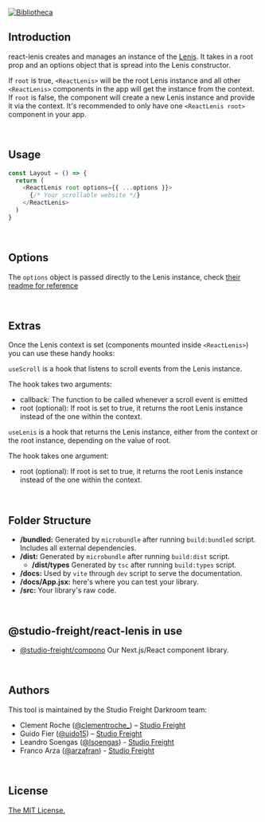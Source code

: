 [![Bibliotheca](https://assets.studiofreight.com/bibliotheca/header.png)](https://github.com/studio-freight/bibliotheca)

<!-- <p align="center">
  <a aria-label="Vercel logo" href="https://vercel.com">
    <img src="https://badgen.net/badge/icon/Next?icon=zeit&label&color=black&labelColor=black">
  </a>
  <br/>
  <a aria-label="NPM version" href="https://www.npmjs.com/package/swr">
    <img alt="" src="https://badgen.net/npm/v/swr?color=black&labelColor=black">
  </a>
  <a aria-label="Package size" href="https://bundlephobia.com/result?p=swr">
    <img alt="" src="https://badgen.net/bundlephobia/minzip/swr?color=black&labelColor=black">
  </a>
  <a aria-label="License" href="https://github.com/vercel/swr/blob/main/LICENSE">
    <img alt="" src="https://badgen.net/npm/license/swr?color=black&labelColor=black">
  </a>
</p> -->

## Introduction

react-lenis creates and manages an instance of the [Lenis](https://github.com/studio-freight/lenis).
It takes in a root prop and an options object that is spread into the Lenis constructor.

If `root` is true, `<ReactLenis>` will be the root Lenis instance and all other `<ReactLenis>` components in the app will get the instance from the context. If `root` is false, the component will create a new Lenis instance and provide it via the context. It's recommended to only have one `<ReactLenis root>` component in your app.

<br/>

## Usage

```js
const Layout = () => {
  return (
    <ReactLenis root options={{ ...options }}>
      {/* Your scrollable website */}
    </ReactLenis>
  )
}
```
<br/>

## Options
The `options` object is passed directly to the Lenis instance, check [their readme for reference](https://github.com/studio-freight/lenis#instance-settings)

<br/>

## Extras
Once the Lenis context is set (components mounted inside `<ReactLenis>`) you can use these handy hooks:

`useScroll` is a hook that listens to scroll events from the Lenis instance.

The hook takes two arguments:
- callback: The function to be called whenever a scroll event is emitted
- root (optional): If root is set to true, it returns the root Lenis instance instead of the one within the context.

`useLenis` is a hook that returns the Lenis instance, either from the context or the root instance, depending on the value of root.

The hook takes one argument:
- root (optional): If root is set to true, it returns the root Lenis instance instead of the one within the context.


<br/>

## Folder Structure

- **/bundled:** Generated by `microbundle` after running `build:bundled` script. Includes all external dependencies.
- **/dist:** Generated by `microbundle` after running `build:dist` script.
  - **/dist/types** Generated by `tsc` after running `build:types` script.
- **/docs:** Used by `vite` through `dev` script to serve the documentation.
- **/docs/App.jsx:** here's where you can test your library.
- **/src:** Your library's raw code.

<br/>

## @studio-freight/react-lenis in use

- [@studio-freight/compono](https://github.com/studio-freight/compono) Our Next.js/React component library.

<br/>

## Authors

This tool is maintained by the Studio Freight Darkroom team:

- Clement Roche ([@clementroche\_](https://twitter.com/clementroche_)) – [Studio Freight](https://studiofreight.com)
- Guido Fier ([@uido15](https://twitter.com/uido15)) – [Studio Freight](https://studiofreight.com)
- Leandro Soengas ([@lsoengas](https://twitter.com/lsoengas)) - [Studio Freight](https://studiofreight.com)
- Franco Arza ([@arzafran](https://twitter.com/arzafran)) - [Studio Freight](https://studiofreight.com)

<br/>

## License

[The MIT License.](https://opensource.org/licenses/MIT)
